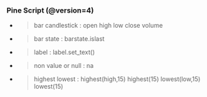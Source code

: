 ### Pine Script (@version=4)
- > bar candlestick : open high low close volume
- > bar state : barstate.islast
- > label : label.set_text()
- > non value or null : na
- > highest lowest : highest(high,15) highest(15) lowest(low,15) lowest(15)
